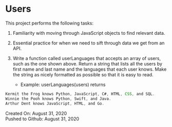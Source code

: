 # Users

This project performs the following tasks:

1. Familiarity with moving through JavaScript objects to find relevant data.

2. Essential practice for when we need to sift through data we get from an API.

3. Write a function called userLanguages that accepts an array of users, such as the one shown above. Return a string that lists all the users by first name and last name and the languages that each user knows. Make the string as nicely formatted as possible so that it is easy to read.
    * Example: userLanguages(users) returns

```javascript
Kermit the Frog knows Python, JavaScript, C#, HTML, CSS, and SQL. 
Winnie the Pooh knows Python, Swift, and Java. 
Arthur Dent knows JavaScript, HTML, and Go.  
```


Created On: August 31, 2020\
Pushed to Github: August 31, 2020